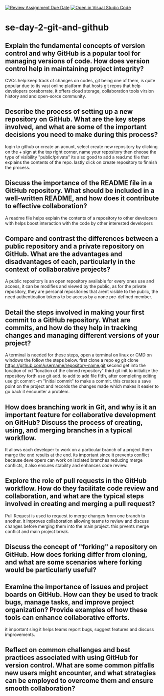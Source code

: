 [![Review Assignment Due Date](https://classroom.github.com/assets/deadline-readme-button-22041afd0340ce965d47ae6ef1cefeee28c7c493a6346c4f15d667ab976d596c.svg)](https://classroom.github.com/a/8wgCKhpZ)
[![Open in Visual Studio Code](https://classroom.github.com/assets/open-in-vscode-2e0aaae1b6195c2367325f4f02e2d04e9abb55f0b24a779b69b11b9e10269abc.svg)](https://classroom.github.com/online_ide?assignment_repo_id=18463554&assignment_repo_type=AssignmentRepo)
# se-day-2-git-and-github
## Explain the fundamental concepts of version control and why GitHub is a popular tool for managing versions of code. How does version control help in maintaining project integrity?

CVCs help keep track of changes on codes, git being one of them, is quite popular due to its vast online platform that hosts git repos that help developers coraborrate, it offers cloud storage, collaboration tools virsion history and and open-sorce community.

## Describe the process of setting up a new repository on GitHub. What are the key steps involved, and what are some of the important decisions you need to make during this process?

login to github or create an acount, select create new repository by clicking on the + sign at the top right corner, name your repository then choose the type of visibility "public/private" its also good to add a read.md file that explains the contents of the repo. lastly click on create repository to finnish the process.

## Discuss the importance of the README file in a GitHub repository. What should be included in a well-written README, and how does it contribute to effective collaboration?
A readme file helps explain the contents of a repository to other developers with helps boost interaction with the code by other interested developers

## Compare and contrast the differences between a public repository and a private repository on GitHub. What are the advantages and disadvantages of each, particularly in the context of collaborative projects?

A public repository is an open repository available for every ones use and access, it can be modifies and viewed by the public, as for the private repository, they are personal repositories that arent visible to the public, the need authentication tokens to be access by a none pre-defined member.

## Detail the steps involved in making your first commit to a GitHub repository. What are commits, and how do they help in tracking changes and managing different versions of your project?

A terminal is needed for these steps, open a terminal on linux or CMD on windows the follow the steps below.
first clone a repo eg git clone https://github.com/username/repository-name.git
second get into the location of cd "location of the cloned repository"
third git init to initialize the repository
forth use git add. to add to add file
fitfh, after completing editing use git commit -m "Initial commit" to make a commit. this creates a save point on the project and records the changes made which makes it easier to go back it encounter a problem.




## How does branching work in Git, and why is it an important feature for collaborative development on GitHub? Discuss the process of creating, using, and merging branches in a typical workflow.

It allows each developer to work on a particular branch of a project them marge the end results at the end. its important since it prevents conflict because developers can work on isolated branches reducing merge conflicts, it also ensures stability and enhances code review.

## Explore the role of pull requests in the GitHub workflow. How do they facilitate code review and collaboration, and what are the typical steps involved in creating and merging a pull request?

Pull Request is used to request to merge changes from one branch to another. it improves collaboration allowing teams to review and discuss changes before merging them into the main project. this prvents merge conflict and main project break. 

## Discuss the concept of "forking" a repository on GitHub. How does forking differ from cloning, and what are some scenarios where forking would be particularly useful?

## Examine the importance of issues and project boards on GitHub. How can they be used to track bugs, manage tasks, and improve project organization? Provide examples of how these tools can enhance collaborative efforts.

it important sing it helps teams report bugs, suggest features and discuss improvements. 

## Reflect on common challenges and best practices associated with using GitHub for version control. What are some common pitfalls new users might encounter, and what strategies can be employed to overcome them and ensure smooth collaboration?
